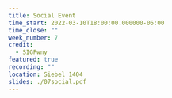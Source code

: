```yaml
---
title: Social Event
time_start: 2022-03-10T18:00:00.000000-06:00
time_close: ""
week_number: 7
credit:
  - SIGPwny
featured: true
recording: ""
location: Siebel 1404
slides: ./07social.pdf
---
```

